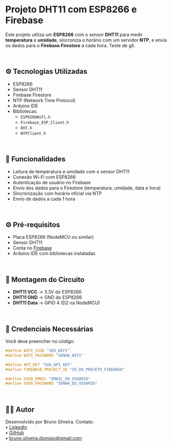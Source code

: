 # Projeto DHT11 com ESP8266 e Firebase


Este projeto utiliza um **ESP8266** com o sensor **DHT11** para medir **temperatura** e **umidade**, sincroniza o horário com um servidor **NTP**, e envia os dados para o **Firebase Firestore** a cada hora. Teste de git.


<br>

## ⚙️ Tecnologias Utilizadas

- ESP8266
- Sensor DHT11
- Firebase Firestore
- NTP (Network Time Protocol)
- Arduino IDE
- Bibliotecas:
  - `ESP8266WiFi.h`
  - `Firebase_ESP_Client.h`
  - `DHT.h`
  - `NTPClient.h`

<br>

## 🧩 Funcionalidades

- Leitura de temperatura e umidade com o sensor DHT11
- Conexão Wi-Fi com ESP8266
- Autenticação de usuário no Firebase
- Envio dos dados para o Firestore (temperatura, umidade, data e hora)
- Sincronização com horário oficial via NTP
- Envio de dados a cada 1 hora

<br>

## ⚙️ Pré-requisitos

- Placa ESP8266 (NodeMCU ou similar)
- Sensor DHT11
- Conta no [Firebase](https://firebase.google.com/)
- Arduino IDE com bibliotecas instaladas

<br>

## 🔌 Montagem do Circuito

- **DHT11 VCC** → 3.3V do ESP8266  
- **DHT11 GND** → GND do ESP8266  
- **DHT11 Data** → GPIO 4 (D2 na NodeMCU)

<br>

## 🔐 Credenciais Necessárias

Você deve preencher no código:

```cpp
#define WIFI_SSID "SEU_WIFI"
#define WIFI_PASSWORD "SENHA_WIFI"

#define API_KEY "SUA_API_KEY"
#define FIREBASE_PROJECT_ID "ID_DO_PROJETO_FIREBASE"

#define USER_EMAIL "EMAIL_DO_USUARIO"
#define USER_PASSWORD "SENHA_DO_USUARIO"
```

<br>

## 🙋‍♂️ Autor

Desenvolvido por Bruno Silveira. Contato:  
• [LinkedIn](https://www.linkedin.com/in/bruno-silveira-dionisio/)  
• [GitHub](https://github.com/Brun0Silveir4)  
• bruno.silveira.dionisio@gmail.com